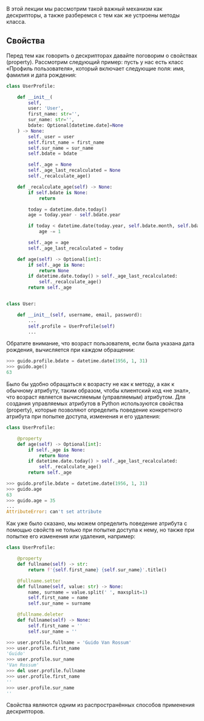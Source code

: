 В этой лекции мы рассмотрим такой важный механизм как дескрипторы, а также разберемся с тем как же устроены методы класса.

## Свойства

Перед тем как говорить о дескрипторах давайте поговорим о свойствах (property). Рассмотрим следующий пример: пусть у нас есть класс «Профиль пользователя», который включает следующие поля: имя, фамилия и дата рождения:

```py
class UserProfile:

    def __init__(
        self,
        user: 'User',
        first_name: str='',
        sur_name: str='',
        bdate: Optional[datetime.date]=None
    ) -> None:
        self._user = user
        self.first_name = first_name
        self.sur_name = sur_name
        self.bdate = bdate

        self._age = None
        self._age_last_recalculated = None
        self._recalculate_age()

    def _recalculate_age(self) -> None:
        if self.bdate is None:
            return

        today = datetime.date.today()
        age = today.year - self.bdate.year

        if today < datetime.date(today.year, self.bdate.month, self.bdate.day):
            age -= 1

        self._age = age
        self._age_last_recalculated = today

    def age(self) -> Optional[int]:
        if self._age is None:
            return None
        if datetime.date.today() > self._age_last_recalculated:
            self._recalculate_age()
        return self._age


class User:

    def __init__(self, username, email, password):
        ...
        self.profile = UserProfile(self)
        ...
```

Обратите внимание, что возраст пользователя, если была указана дата рождения, вычисляется при каждом обращении:

```python
>>> guido.profile.bdate = datetime.date(1956, 1, 31)
>>> guido.age()
63
```

Было бы удобно обращаться к возрасту не как к методу, а как к обычному атрибуту, таким образом, чтобы клиентский код «не знал», что возраст является вычисляемым (управляемым) атрибутом. Для создания управляемых атрибутов в Python используются свойства (property), которые позволяют определить поведение конкретного атрибута при попытке доступа, изменения и его удаления:

```py
class UserProfile:

    @property
    def age(self) -> Optional[int]:
        if self._age is None:
            return None
        if datetime.date.today() > self._age_last_recalculated:
            self._recalculate_age()
        return self._age
```

```python
>>> guido.profile.bdate = datetime.date(1956, 1, 31)
>>> guido.age
63
>>> guido.age = 35
...
AttributeError: can't set attribute
```

Как уже было сказано, мы можем определить поведение атрибута с помощью свойств не только при попытке доступа к нему, но также при попытке его изменения или удаления, например:

```py
class UserProfile:

    @property
    def fullname(self) -> str:
        return f'{self.first_name} {self.sur_name}'.title()

    @fullname.setter
    def fullname(self, value: str) -> None:
        name, surname = value.split(' ', maxsplit=1)
        self.first_name = name
        self.sur_name = surname

    @fullname.deleter
    def fullname(self) -> None:
        self.first_name = ''
        self.sur_name = ''
```

```python
>>> user.profile.fullname = 'Guido Van Rossum'
>>> user.profile.first_name
'Guido'
>>> user.profile.sur_name
'Van Rossum'
>>> del user.profile.fullname
>>> user.profile.first_name
''
>>> user.profile.sur_name
''
```

Свойства являются одним из распространённых способов применения дескрипторов.
